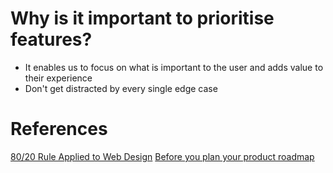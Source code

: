 <!-- TITLE: Feature Prioritisation -->

# Why is it important to prioritise features?
* It enables us to focus on what is important to the user and adds value to their experience
* Don't get distracted by every single edge case


# References
[80/20 Rule Applied to Web Design](https://www.webdesignerdepot.com/2011/02/the-8020-rule-applied-to-web-design/)
[Before you plan your product roadmap](https://blog.intercom.com/before-you-plan-your-product-roadmap/)
